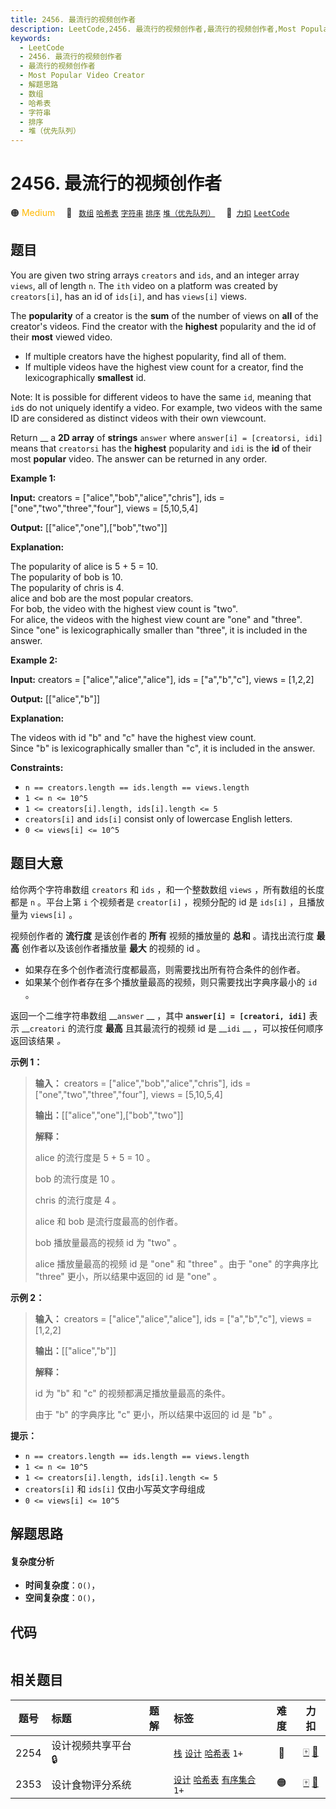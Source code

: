 ```yaml
---
title: 2456. 最流行的视频创作者
description: LeetCode,2456. 最流行的视频创作者,最流行的视频创作者,Most Popular Video Creator,解题思路,数组,哈希表,字符串,排序,堆（优先队列）
keywords:
  - LeetCode
  - 2456. 最流行的视频创作者
  - 最流行的视频创作者
  - Most Popular Video Creator
  - 解题思路
  - 数组
  - 哈希表
  - 字符串
  - 排序
  - 堆（优先队列）
---
```


# 2456. 最流行的视频创作者

🟠 <font color=#ffb800>Medium</font>&emsp; 🔖&ensp; [`数组`](/tag/array.md) [`哈希表`](/tag/hash-table.md) [`字符串`](/tag/string.md) [`排序`](/tag/sorting.md) [`堆（优先队列）`](/tag/heap-priority-queue.md)&emsp; 🔗&ensp;[`力扣`](https://leetcode.cn/problems/most-popular-video-creator) [`LeetCode`](https://leetcode.com/problems/most-popular-video-creator)

## 题目

You are given two string arrays `creators` and `ids`, and an integer array
`views`, all of length `n`. The `ith` video on a platform was created by
`creators[i]`, has an id of `ids[i]`, and has `views[i]` views.

The **popularity** of a creator is the **sum** of the number of views on
**all** of the creator's videos. Find the creator with the **highest**
popularity and the id of their **most** viewed video.

  * If multiple creators have the highest popularity, find all of them.
  * If multiple videos have the highest view count for a creator, find the lexicographically **smallest** id.

Note: It is possible for different videos to have the same `id`, meaning that
`id`s do not uniquely identify a video. For example, two videos with the same
ID are considered as distinct videos with their own viewcount.

Return __ a **2D array** of **strings** `answer` where `answer[i] =
[creatorsi, idi]` means that `creatorsi` has the **highest** popularity and
`idi` is the **id** of their most **popular** video. The answer can be
returned in any order.



**Example 1:**

**Input:** creators = ["alice","bob","alice","chris"], ids =
["one","two","three","four"], views = [5,10,5,4]

**Output:** [["alice","one"],["bob","two"]]

**Explanation:**

The popularity of alice is 5 + 5 = 10.  
The popularity of bob is 10.  
The popularity of chris is 4.  
alice and bob are the most popular creators.  
For bob, the video with the highest view count is "two".  
For alice, the videos with the highest view count are "one" and "three". Since
"one" is lexicographically smaller than "three", it is included in the answer.

**Example 2:**

**Input:** creators = ["alice","alice","alice"], ids = ["a","b","c"], views =
[1,2,2]

**Output:** [["alice","b"]]

**Explanation:**

The videos with id "b" and "c" have the highest view count.  
Since "b" is lexicographically smaller than "c", it is included in the answer.



**Constraints:**

  * `n == creators.length == ids.length == views.length`
  * `1 <= n <= 10^5`
  * `1 <= creators[i].length, ids[i].length <= 5`
  * `creators[i]` and `ids[i]` consist only of lowercase English letters.
  * `0 <= views[i] <= 10^5`


## 题目大意

给你两个字符串数组 `creators` 和 `ids` ，和一个整数数组 `views` ，所有数组的长度都是 `n` 。平台上第 `i` 个视频者是
`creator[i]` ，视频分配的 id 是 `ids[i]` ，且播放量为 `views[i]` 。

视频创作者的 **流行度** 是该创作者的 **所有** 视频的播放量的 **总和** 。请找出流行度 **最高** 创作者以及该创作者播放量 **最大**
的视频的 id 。

  * 如果存在多个创作者流行度都最高，则需要找出所有符合条件的创作者。
  * 如果某个创作者存在多个播放量最高的视频，则只需要找出字典序最小的 `id` 。

返回一个二维字符串数组 __`answer` __ ，其中 __`answer[i] = [creatori, idi]`__ 表示
__`creatori` 的流行度 **最高** 且其最流行的视频 id 是 __`idi` __ ，可以按任何顺序返回该结果 _。_



**示例 1：**

> 
> 
> 
> 
> 
> **输入：** creators = ["alice","bob","alice","chris"], ids = ["one","two","three","four"], views = [5,10,5,4]
> 
> **输出：**[["alice","one"],["bob","two"]]
> 
> **解释：**
> 
> alice 的流行度是 5 + 5 = 10 。
> 
> bob 的流行度是 10 。
> 
> chris 的流行度是 4 。
> 
> alice 和 bob 是流行度最高的创作者。
> 
> bob 播放量最高的视频 id 为 "two" 。
> 
> alice 播放量最高的视频 id 是 "one" 和 "three" 。由于 "one" 的字典序比 "three" 更小，所以结果中返回的 id 是 "one" 。
> 
> 

**示例 2：**

> 
> 
> 
> 
> 
> **输入：** creators = ["alice","alice","alice"], ids = ["a","b","c"], views = [1,2,2]
> 
> **输出：**[["alice","b"]]
> 
> **解释：**
> 
> id 为 "b" 和 "c" 的视频都满足播放量最高的条件。
> 
> 由于 "b" 的字典序比 "c" 更小，所以结果中返回的 id 是 "b" 。
> 
> 



**提示：**

  * `n == creators.length == ids.length == views.length`
  * `1 <= n <= 10^5`
  * `1 <= creators[i].length, ids[i].length <= 5`
  * `creators[i]` 和 `ids[i]` 仅由小写英文字母组成
  * `0 <= views[i] <= 10^5`


## 解题思路

#### 复杂度分析

- **时间复杂度**：`O()`，
- **空间复杂度**：`O()`，

## 代码

```javascript

```

## 相关题目

<!-- prettier-ignore -->
| 题号 | 标题 | 题解 | 标签 | 难度 | 力扣 |
| :------: | :------ | :------: | :------ | :------: | :------: |
| 2254 | 设计视频共享平台 🔒 |  |  [`栈`](/tag/stack.md) [`设计`](/tag/design.md) [`哈希表`](/tag/hash-table.md) `1+` | 🔴 | [🀄️](https://leetcode.cn/problems/design-video-sharing-platform) [🔗](https://leetcode.com/problems/design-video-sharing-platform) |
| 2353 | 设计食物评分系统 |  |  [`设计`](/tag/design.md) [`哈希表`](/tag/hash-table.md) [`有序集合`](/tag/ordered-set.md) `1+` | 🟠 | [🀄️](https://leetcode.cn/problems/design-a-food-rating-system) [🔗](https://leetcode.com/problems/design-a-food-rating-system) |